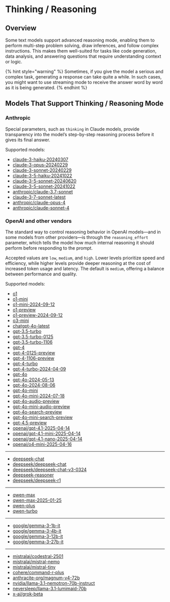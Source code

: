 # Thinking / Reasoning

## Overview

Some text models support advanced reasoning mode, enabling them to perform multi-step problem solving, draw inferences, and follow complex instructions. This makes them well-suited for tasks like code generation, data analysis, and answering questions that require understanding context or logic.

{% hint style="warning" %}
Sometimes, if you give the model a serious and complex task, generating a response can take quite a while. In such cases, you might want to use streaming mode to receive the answer word by word as it is being generated.
{% endhint %}

## Models That Support Thinking / Reasoning Mode

### Anthropic

Special parameters, such as `thinking` in Claude models, provide transparency into the model’s step-by-step reasoning process before it gives its final answer.&#x20;

Supported models:

* [claude-3-haiku-20240307](../api-references/text-models-llm/Anthropic/claude-3-haiku.md)
* [claude-3-opus-20240229](../api-references/text-models-llm/Anthropic/claude-3-opus.md)
* [claude-3-sonnet-20240229](../api-references/text-models-llm/Anthropic/claude-3-sonnet.md)
* [claude-3-5-haiku-20241022](../api-references/text-models-llm/anthropic/claude-3.5-haiku.md)
* [claude-3-5-sonnet-20240620](../api-references/text-models-llm/Anthropic/claude-3.5-sonnet.md)
* [claude-3-5-sonnet-20241022](../api-references/text-models-llm/Anthropic/claude-3.5-sonnet.md)
* [anthropic/claude-3.7-sonnet](../api-references/text-models-llm/anthropic/claude-3.7-sonnet.md)
* [claude-3-7-sonnet-latest](../api-references/text-models-llm/anthropic/claude-3.7-sonnet.md)
* [anthropic/claude-opus-4](../api-references/text-models-llm/anthropic/claude-4-opus.md)
* [anthropic/claude-sonnet-4](../api-references/text-models-llm/anthropic/claude-4-sonnet.md)

### OpenAI and other vendors

The standard way to control reasoning behavior in OpenAI models—and in some models from other providers—is through the `reasoning_effort` parameter, which tells the model how much internal reasoning it should perform before responding to the prompt.

Accepted values are `low`, `medium`, and `high`. Lower levels prioritize speed and efficiency, while higher levels provide deeper reasoning at the cost of increased token usage and latency. The default is `medium`, offering a balance between performance and quality.&#x20;

Supported models:

* [o1](../api-references/text-models-llm/OpenAI/o1.md)
* [o1-mini](../api-references/text-models-llm/OpenAI/o1-mini.md)
* [o1-mini-2024-09-12](../api-references/text-models-llm/OpenAI/o1-mini.md)
* [o1-preview](../api-references/text-models-llm/OpenAI/o1-preview.md)
* [o1-preview-2024-09-12](../api-references/text-models-llm/OpenAI/o1-preview.md)
* [o3-mini](../api-references/text-models-llm/OpenAI/o3-mini.md)
* [chatgpt-4o-latest](../api-references/text-models-llm/OpenAI/gpt-4o.md)
* [gpt-3.5-turbo](../api-references/text-models-llm/OpenAI/gpt-3.5-turbo.md)
* [gpt-3.5-turbo-0125](../api-references/text-models-llm/OpenAI/gpt-3.5-turbo.md)
* [gpt-3.5-turbo-1106](../api-references/text-models-llm/OpenAI/gpt-3.5-turbo.md)
* [gpt-4](../api-references/text-models-llm/OpenAI/gpt-4.md)
* [gpt-4-0125-preview](../api-references/text-models-llm/OpenAI/gpt-4-preview.md)
* [gpt-4-1106-preview](../api-references/text-models-llm/OpenAI/gpt-4-preview.md)
* [gpt-4-turbo](../api-references/text-models-llm/OpenAI/gpt-4-turbo.md)
* [gpt-4-turbo-2024-04-09](../api-references/text-models-llm/OpenAI/gpt-4-turbo.md)
* [gpt-4o](../api-references/text-models-llm/OpenAI/gpt-4o.md)
* [gpt-4o-2024-05-13](../api-references/text-models-llm/OpenAI/gpt-4o.md)
* [gpt-4o-2024-08-06](../api-references/text-models-llm/OpenAI/gpt-4o.md)
* [gpt-4o-mini](../api-references/text-models-llm/OpenAI/gpt-4o-mini.md)
* [gpt-4o-mini-2024-07-18](../api-references/text-models-llm/OpenAI/gpt-4o-mini.md)
* [gpt-4o-audio-preview](../api-references/text-models-llm/openai/gpt-4o-audio-preview.md)
* [gpt-4o-mini-audio-preview](../api-references/text-models-llm/openai/gpt-4o-mini-audio-preview.md)
* [gpt-4o-search-preview](../api-references/text-models-llm/openai/gpt-4o-search-preview.md)
* [gpt-4o-mini-search-preview](../api-references/text-models-llm/openai/gpt-4o-mini-search-preview.md)
* [gpt-4.5-preview](../api-references/text-models-llm/OpenAI/gpt-4.5-preview.md)
* [openai/gpt-4.1-2025-04-14](../api-references/text-models-llm/openai/gpt-4.1.md)
* [openai/gpt-4.1-mini-2025-04-14](../api-references/text-models-llm/openai/gpt-4.1-mini.md)
* [openai/gpt-4.1-nano-2025-04-14](../api-references/text-models-llm/openai/gpt-4.1-nano.md)
* [openai/o4-mini-2025-04-16](../api-references/text-models-llm/openai/o4-mini.md)

***

* [deepseek-chat](../api-references/text-models-llm/DeepSeek/deepseek-chat.md)
* [deepseek/deepseek-chat](../api-references/text-models-llm/DeepSeek/deepseek-chat.md)
* [deepseek/deepseek-chat-v3-0324](../api-references/text-models-llm/DeepSeek/deepseek-chat.md)
* [deepseek-reasoner](../api-references/text-models-llm/DeepSeek/deepseek-r1.md)
* [deepseek/deepseek-r1](../api-references/text-models-llm/DeepSeek/deepseek-r1.md)

***

* [qwen-max](../api-references/text-models-llm/Alibaba-Cloud/qwen-max.md)
* [qwen-max-2025-01-25](../api-references/text-models-llm/Alibaba-Cloud/qwen-max.md)
* [qwen-plus](../api-references/text-models-llm/Alibaba-Cloud/qwen-plus.md)
* [qwen-turbo](../api-references/text-models-llm/Alibaba-Cloud/qwen-turbo.md)

***

* [google/gemma-3-1b-it](../api-references/text-models-llm/google/gemma-3.md)
* [google/gemma-3-4b-it](../api-references/text-models-llm/google/gemma-3.md)
* [google/gemma-3-12b-it](../api-references/text-models-llm/google/gemma-3.md)
* [google/gemma-3-27b-it](../api-references/text-models-llm/google/gemma-3.md)

***

* [mistralai/codestral-2501](../api-references/text-models-llm/Mistral-AI/codestral-2501.md)
* [mistralai/mistral-nemo](../api-references/text-models-llm/Mistral-AI/mistral-nemo.md)
* [mistralai/mistral-tiny](../api-references/text-models-llm/Mistral-AI/mistral-tiny.md)
* [cohere/command-r-plus](../api-references/text-models-llm/Cohere/command-r-plus.md)
* [anthracite-org/magnum-v4-72b](../api-references/text-models-llm/Anthracite/magnum-v4.md)
* [nvidia/llama-3.1-nemotron-70b-instruct](../api-references/text-models-llm/NVIDIA/Llama-3.1-Nemotron-70B-Instruct-HF.md)
* [neversleep/llama-3.1-lumimaid-70b](../api-references/text-models-llm/NeverSleep/llama-3.1-lumimaid.md)
* [x-ai/grok-beta](../api-references/text-models-llm/xAI/grok-beta.md)
